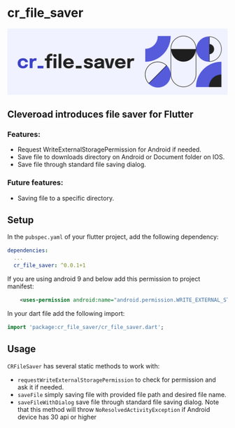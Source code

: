 # cr_file_saver
![Header image](https://github.com/Cleveroad/cr_file_saver/raw/main/images/cr_file_saver.png)

## Cleveroad introduces file saver for Flutter

### Features:
- Request WriteExternalStoragePermission for Android if needed.
- Save file to downloads directory on Android or Document folder on IOS.
- Save file through standard file saving dialog.

### Future features:
- Saving file to a specific directory.


## Setup
In the `pubspec.yaml` of your flutter project, add the following dependency:
```yaml
dependencies:
  ...
  cr_file_saver: ^0.0.1+1
```

If you are using android 9 and below add this permission to project manifest:

```xml
    <uses-permission android:name="android.permission.WRITE_EXTERNAL_STORAGE" />
```

In your dart file add the following import:

```dart
import 'package:cr_file_saver/cr_file_saver.dart';
```

## Usage
```CRFileSaver``` has several static methods to work with:
* ```requestWriteExternalStoragePermission``` to check for permission and ask it if needed.
* ```saveFile``` simply saving file with provided file path and desired file name.
* ```saveFileWithDialog``` save file through standard file saving dialog. Note that this method will throw ```NoResolvedActivityException``` if Android device has 30 api or higher